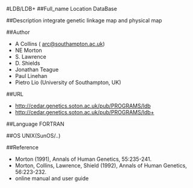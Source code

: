 #LDB/LDB+
##Full_name
Location DataBase

##Description
integrate genetic linkage map and physical map

##Author
* A Collins ( arc@southampton.ac.uk)
* NE Morton
* S. Lawrence
* D. Shields
* Jonathan Teague
* Paul Linehan
* Pietro Lio (University of Southampton, UK)

##URL
* http://cedar.genetics.soton.ac.uk/pub/PROGRAMS/ldb
* http://cedar.genetics.soton.ac.uk/pub/PROGRAMS/ldb+

##Language
FORTRAN

##OS
UNIX(SunOS/..)

##Reference
* Morton (1991), Annals of Human Genetics, 55:235-241.
* Morton, Collins, Lawrence, Shield (1992), Annals of Human Genetics, 56:223-232.
* online manual and user guide

